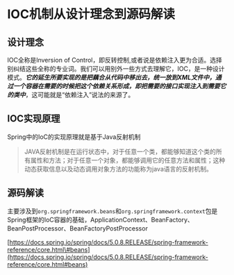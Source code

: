 # IOC机制从设计理念到源码解读

## 设计理念

IOC全称是Inversion of Control，即反转控制,或者说是依赖注入更为合适。选择别纠结这些全称的专业词。我们可以用别外一些方式去理解它，IOC，是一种设计模式。_**它的延生所要实现的是把藕合从代码中移出去，统一放到XML文件中，通过一个容器在需要的时候把这个依赖关系形成，即把需要的接口实现注入到需要它的类中**_，这可能就是“依赖注入”说法的来源了。

## IOC实现原理

Spring中的IoC的实现原理就是基于Java反射机制

> JAVA反射机制是在运行状态中，对于任意一个类，都能够知道这个类的所有属性和方法；对于任意一个对象，都能够调用它的任意方法和属性；这种动态获取信息以及动态调用对象方法的功能称为java语言的反射机制。

## 源码解读

主要涉及到`org.springframework.beans`和`org.springframework.context`包是Spring框架的IoC容器的基础，ApplicationContext、BeanFactory、BeanPostProcessor、BeanFactoryPostProcessor

[https://docs.spring.io/spring/docs/5.0.8.RELEASE/spring-framework-reference/core.html\#beans](https://docs.spring.io/spring/docs/5.0.8.RELEASE/spring-framework-reference/core.html#beans)

